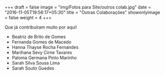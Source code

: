 +++
draft = false
image = "img/Fotos para Site/outros colab.jpg"
date = "2016-11-05T19:56:17+05:30"
title = "Outras Colaborações"
showonlyimage = false
weight = 4
+++

Que já contribuíram muito por aqui!
<!--more-->

* Beatriz de Brito de Gomes
* Fernanda Gomes de Macedo
* Hanna Thayse Rocha Fernandes
* Marihana Sevy Cirne Tavares
* Paloma Germana Pinto Marinho
* Sarah Silva Sousa Lima
* Sarah Souto Guedes
